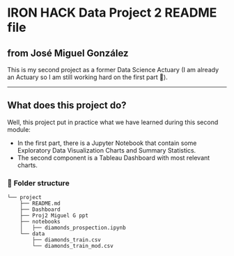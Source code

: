 # IRON HACK Data Project 2 README file
## from José Miguel González 

This is my second project as a former Data Science Actuary (I am already an Actuary so I am still working hard on the first part :baby:).

---

## **What does this project do?**
Well, this project put in practice what we have learned during this second module:

- In the first part, there is a Jupyter Notebook that contain some Exploratory Data Visualization Charts and Summary Statistics.
- The second component is a Tableau Dashboard with most relevant charts.

### :file_folder: **Folder structure**
```
└── project
    ├── README.md
    ├── Dashboard
    ├── Proj2 Miguel G ppt       
    ├── notebooks
    │   ├── diamonds_prospection.ipynb
    └── data
        ├── diamonds_train.csv
        └── diamonds_train_mod.csv
```
